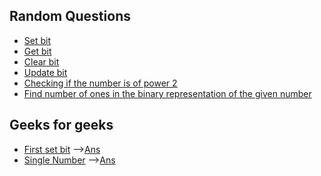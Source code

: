 ## Random Questions

* [Set bit](/bit_m/random/set_bit.cpp)
* [Get bit](/bit_m/random/get_bit.cpp)
* [Clear bit](/bit_m/random/clear_bit.cpp)
* [Update bit](/bit_m/random/update_bit.cpp)
* [Checking if the number is of power 2](/bit_m/random/is_powerof2.cpp)
* [Find number of ones in the binary representation of the given number](/bit_m/random/numof1.cpp)


## Geeks for geeks
* [First set bit](https://practice.geeksforgeeks.org/problems/find-first-set-bit-1587115620/1/?track=DSASP-BitMagic&batchId=154) -->[Ans](/bit_m/first_set_bit.cpp)
* [Single Number](https://leetcode.com/problems/single-number/) -->[Ans](/bit_m/single_num.cpp)
